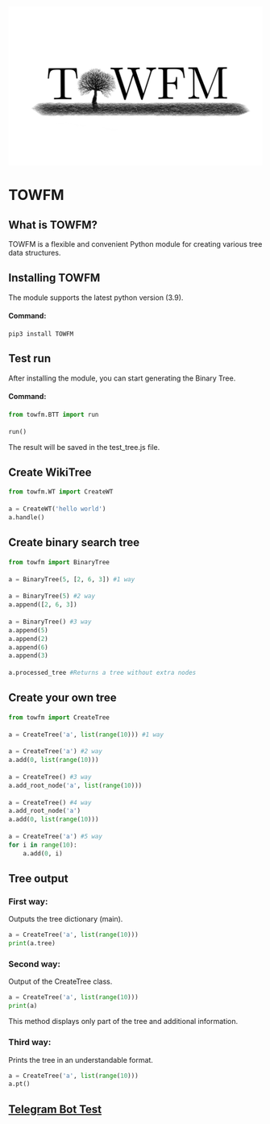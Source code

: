 ![Logo](https://raw.githubusercontent.com/Maxython/TOWFM/main/IMG_GIF/4995c55f-8b54-438f-bdc2-5bc179fc0e4a.png)

# TOWFM

## What is TOWFM?
TOWFM is a flexible and convenient Python module for creating various tree data structures.

## Installing TOWFM
The module supports the latest python version (3.9).
#### Command:
```
pip3 install TOWFM
```
  
## Test run
After installing the module, you can start generating the Binary Tree.
#### Command:
```Python
from towfm.BTT import run

run()
```
The result will be saved in the test_tree.js file.

## Create WikiTree
```Python
from towfm.WT import CreateWT

a = CreateWT('hello world')
a.handle()
```

## Create binary search tree
```Python
from towfm import BinaryTree

a = BinaryTree(5, [2, 6, 3]) #1 way

a = BinaryTree(5) #2 way
a.append([2, 6, 3])

a = BinaryTree() #3 way
a.append(5)
a.append(2)
a.append(6)
a.append(3)

a.processed_tree #Returns a tree without extra nodes
```

## Create your own tree
```Python
from towfm import CreateTree

a = CreateTree('a', list(range(10))) #1 way

a = CreateTree('a') #2 way
a.add(0, list(range(10)))

a = CreateTree() #3 way
a.add_root_node('a', list(range(10)))

a = CreateTree() #4 way
a.add_root_node('a')
a.add(0, list(range(10)))

a = CreateTree('a') #5 way
for i in range(10):
    a.add(0, i)
```

## Tree output

### First way:
Outputs the tree dictionary (main).
```Python
a = CreateTree('a', list(range(10)))
print(a.tree)
```

### Second way:
Output of the CreateTree class.
```Python
a = CreateTree('a', list(range(10)))
print(a)
```
This method displays only part of the tree and additional information.

### Third way:
Prints the tree in an understandable format.
```Python
a = CreateTree('a', list(range(10)))
a.pt()
```

## [Telegram Bot Test](https://github.com/Maxython/TOWFM/tree/main/bot)
